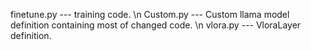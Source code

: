 finetune.py --- training code. \n
Custom.py --- Custom llama model definition containing most of changed code. \n
vlora.py --- VloraLayer definition.



